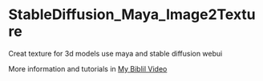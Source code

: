 # StableDiffusion_Maya_Image2Texture
 Creat texture for 3d models use maya and stable diffusion webui

More information and tutorials in [My Biblil Video](https://www.bilibili.com/video/BV1uV411K7N8/?spm_id_from=333.999.0.0&vd_source=9d93ad1dedeec0e819f7f2ea1379fcc7)
